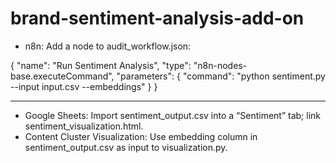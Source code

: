 # brand-sentiment-analysis-add-on

- n8n: Add a node to audit_workflow.json:

{
  "name": "Run Sentiment Analysis",
  "type": "n8n-nodes-base.executeCommand",
  "parameters": {
    "command": "python sentiment.py --input input.csv --embeddings"
  }
}


----
- Google Sheets: Import sentiment_output.csv into a “Sentiment” tab; link sentiment_visualization.html.
- Content Cluster Visualization: Use embedding column in sentiment_output.csv as input to visualization.py.

